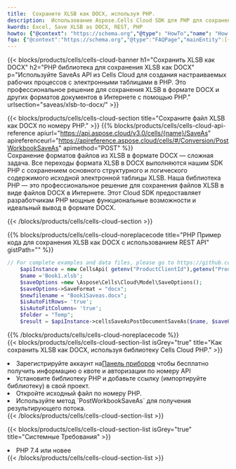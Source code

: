 ```yaml
---
title:  Сохраните XLSB как DOCX, используя PHP.
description:  Использование Aspose.Cells Cloud SDK для PHP для сохранения файла формата XLSB как файла формата DOCX.
kwords: Excel, Save XLSB as DOCX, REST, PHP
howto: {"@context": "https://schema.org","@type": "HowTo","name": "How to save XLSB as DOCX using the Cells Cloud PHP library.","description": "How to save XLSB as DOCX using the Cells Cloud PHP library.","image": {"@type": "ImageObject"},"url": "/php/saveas/xlsb-to-docx/","step": [{ "@type": "HowToStep","name": "How to save XLSB as DOCX using the Cells Cloud PHP library. step 1", "image": {"@type": "ImageObject",},"url": "/php/saveas/xlsb-to-docx/","text": "Register an account at <a href='https://dashboard.aspose.cloud/'>Dashboard</a> to get free API quota & authorization details",},{ "@type": "HowToStep","name": "How to save XLSB as DOCX using the Cells Cloud PHP library. step 1", "image": {"@type": "ImageObject",},"url": "/php/saveas/xlsb-to-docx/","text": "Install PHP library and add the reference (import the library) to your project.",},{ "@type": "HowToStep","name": "How to save XLSB as DOCX using the Cells Cloud PHP library. step 1", "image": {"@type": "ImageObject",},"url": "/php/saveas/xlsb-to-docx/","text": "Open the source file in PHP.",},{ "@type": "HowToStep","name": "How to save XLSB as DOCX using the Cells Cloud PHP library. step 1", "image": {"@type": "ImageObject",},"url": "/php/saveas/xlsb-to-docx/","text": "Use the `PostWorkbookSaveAs` method to retrieve the resulting stream.",}, ],"supply": {"@type": "HowToSupply","name": "document"},"tool": [{"@type": "HowToTool","name": "phpstorm, Visual Studio Code, Eclipse"},{"@type": "HowToTool","name": "Aspose Cells"}],"totalTime": "PT6M"}
fqa: {"@context":"https://schema.org","@type":"FAQPage","mainEntity":[{"@type":"Question","name":"Why save file as other formats file in C# using REST API?","acceptedAnswer":{"@type":"Answer","text":"Documents are encoded in many ways, and some files may be incompatible with the software you use. To open and read such files, just save them as appropriate file formats.<br/><ol><li>Install .NET SDK and add the reference (import the library) to your project.</li><li>Open the source file in C# using REST API.</li><li>Call the PostWorkbookSaveAsRequest() method, passing an output filename with required extension.</li><li>Get the result of save as a separate file.</li></ol>"}},{"@type":"Question","name":"What file formats can I save as with your C# library?","acceptedAnswer":{"@type":"Answer","text":"We support a variety of file formats for conversion using .NET library, including XLSX, Excel, xls , PDF, CSV, HTML, Markdown, XML, PNG, JPG, TIFF, Json, TXT and many more."}},{"@type":"Question","name":"What is the maximum allowed file size for conversion using this .NET library?","acceptedAnswer":{"@type":"Answer","text":"There are no file size limits for format conversions using .NET library."}}]}
---
```

{{< blocks/products/cells/cells-cloud-banner h1="Сохранить XLSB как DOCX" h2="PHP библиотека для сохранения XLSB как DOCX" p="Используйте SaveAs API из Cells Cloud для создания настраиваемых рабочих процессов с электронными таблицами в PHP. Это профессиональное решение для сохранения XLSB в формате DOCX и других форматов документов в Интернете с помощью PHP." urlsection="saveas/xlsb-to-docx/" >}}

{{< blocks/products/cells/cells-cloud-section title="Сохраните файл XLSB как DOCX по номеру PHP." >}}
{{% blocks/products/cells/cells-cloud-api-reference apiurl="https://api.aspose.cloud/v3.0/cells/{name}/SaveAs" apireferenceurl="https://apireference.aspose.cloud/cells/#/Conversion/PostWorkbookSaveAs" apimethod="POST" %}}
<br/>
Сохранение форматов файлов из XLSB в формате DOCX — сложная задача. Все переходы формата XLSB в DOCX выполняются нашим SDK PHP с сохранением основного структурного и логического содержимого исходной электронной таблицы XLSB. Наша библиотека PHP — это профессиональное решение для сохранения файлов XLSB в виде файлов DOCX в Интернете. Этот Cloud SDK предоставляет разработчикам PHP мощные функциональные возможности и идеальный вывод в формате DOCX.

{{< /blocks/products/cells/cells-cloud-section >}}

{{% blocks/products/cells/cells-cloud-noreplacecode title="PHP Пример кода для сохранения XLSB как DOCX с использованием REST API" gistPath="" %}}
  
```php
// For complete examples and data files, please go to https://github.com/aspose-cells-cloud/aspose-cells-cloud-php/
    $apiInstance = new CellsApi( getenv("ProductClientId"),getenv("ProductClientSecret") );
    $name ='Book1.xlsb';
    $saveOptions =new \Aspose\Cells\Cloud\Model\SaveOptions();
    $saveOptions->SaveFormat = "docx";
    $newfilename = "Book1Saveas.docx";
    $isAutoFitRows= 'true';
    $isAutoFitColumns= 'true';
    $folder = "Temp";
    $result = $apiInstance->cellsSaveAsPostDocumentSaveAs($name, $saveOptions, $newfilename,$isAutoFitRows, $isAutoFitColumns, $folder);
```
  
{{% /blocks/products/cells/cells-cloud-noreplacecode %}}
<br/>
{{< blocks/products/cells/cells-cloud-section-list isGrey="true" title="Как сохранить XLSB как DOCX, используя библиотеку Cells Cloud PHP." >}}
<li> Зарегистрируйте аккаунт на<a href="https://dashboard.aspose.cloud/">Панель приборов</a> чтобы бесплатно получить информацию о квоте и авторизации по номеру API</li>
<li>Установите библиотеку PHP и добавьте ссылку (импортируйте библиотеку) в свой проект.</li>
<li>Откройте исходный файл по номеру PHP.</li>
<li>Используйте метод `PostWorkbookSaveAs` для получения результирующего потока.</li>
{{< /blocks/products/cells/cells-cloud-section-list >}}

{{< blocks/products/cells/cells-cloud-section-list isGrey="true" title="Системные Требования" >}}
<li>PHP 7.4 или новее</li>
{{< /blocks/products/cells/cells-cloud-section-list >}}

